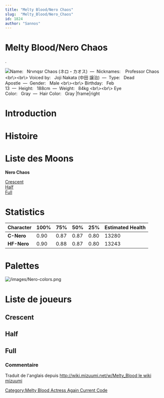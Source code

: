 ```yaml
---
title: "Melty Blood/Nero Chaos"
slug:  "Melty_Blood/Nero_Chaos"
id: 1824
author: "Sannos"
---
```


# Melty Blood/Nero Chaos

.

![ **Name:**   Nrvnqsr Chaos (ネロ・カオス)  —  **Nicknames:**   
Professor Chaos \<br\\\>\<br\\\> **Voiced by:**   Joji Nakata (中田
譲治)  —  **Type:**   Dead Apostle  —  **Gender:**   Male
\<br\\\>\<br\\\> **Birthday:**   Feb
13  —  **Height:**   188cm  —  **Weight:**   84kg \<br\\\>\<br\\\> **Eye
Color:**   Gray  —  **Hair Color:**   Gray
\|frame\|right](/images/Nero0.png " Name:   Nrvnqsr Chaos (ネロ・カオス)  —  Nicknames:    Professor Chaos <br\><br\> Voiced by:   Joji Nakata (中田 譲治)  —  Type:   Dead Apostle  —  Gender:   Male <br\><br\> Birthday:   Feb 13  —  Height:   188cm  —  Weight:   84kg <br\><br\> Eye Color:   Gray  —  Hair Color:   Gray |frame|right")

# Introduction

# Histoire

# Liste des Moons

**Nero Chaos**

[Crescent](Melty_Blood/Nero_Chaos/Crescent_Moon "wikilink")  
[Half](Melty_Blood/Nero_Chaos/Half_Moon "wikilink")  
[Full](Melty_Blood/Nero_Chaos/Full_Moon "wikilink")  

# Statistics

| Character   | 100% | 75%  | 50%  | 25%  | Estimated Health |
|-------------|------|------|------|------|------------------|
| **C-Nero**  | 0.90 | 0.87 | 0.87 | 0.80 | 13280            |
| **HF-Nero** | 0.90 | 0.88 | 0.87 | 0.80 | 13243            |

# Palettes

![](/images/Nero-colors.png "/images/Nero-colors.png")

# Liste de joueurs

## Crescent

## Half

## Full

### Commentaire

Traduit de l'anglais depuis [http://wiki.mizuumi.net/w/Melty_Blood le
wiki
mizuumi](http://wiki.mizuumi.net/w/Melty_Blood_le_wiki_mizuumi "wikilink")

[Category:Melty Blood Actress Again Current
Code](Category:Melty_Blood_Actress_Again_Current_Code "wikilink")
